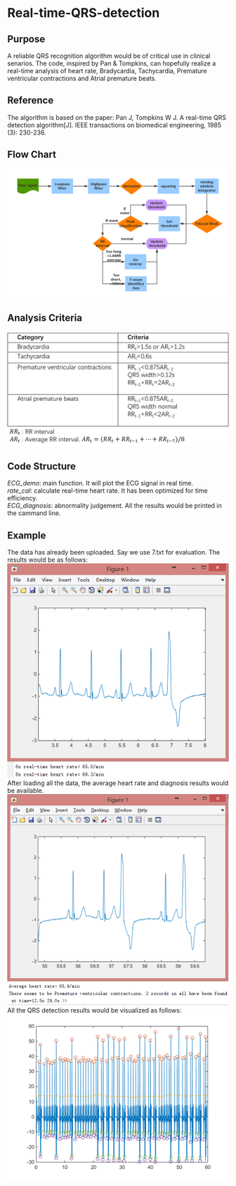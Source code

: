 # Real-time-QRS-detection
## Purpose
A reliable QRS recognition algorithm would be of critical use in clinical senarios. The code, inspired by Pan & Tompkins, can hopefully realize a real-time analysis of heart rate, Bradycardia, Tachycardia, Premature ventricular contractions and Atrial premature beats.
## Reference
The algorithm is based on the paper: Pan J, Tompkins W J. A real-time QRS detection algorithm[J]. IEEE transactions on biomedical engineering, 1985 (3): 230-236.
## Flow Chart
![Alt text](/imgs/ECG_detect.png)
## Analysis Criteria
![Alt text](/imgs/criteria.png)
## Code Structure
*ECG_demo*: main function. It will plot the ECG signal in real time.  
*rate_cal*: calculate real-time heart rate. It has been optimized for time efficiency.  
*ECG_diagnosis*: abnormality judgement. All the results would be printed in the cammand line.  
## Example
The data has already been uploaded. Say we use 7.txt for evaluation. The results would be as follows:
![Alt text](/imgs/result_screenshot.png)  
After loading all the data, the average heart rate and diagnosis results would be available.
![Alt text](/imgs/result_screenshot2.png)  
All the QRS detection results would be visualized as follows:
![Alt text](/imgs/result_QRSdetect.png)
